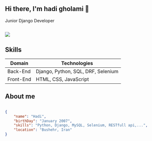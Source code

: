## Hi there, I'm hadi gholami 👋
Junior Django Developer
##
<img src="https://github-readme-stats.vercel.app/api?username=hadiagha07&show_icons=true&theme=radical" />

## Skills

| Domain       | Technologies                          |
|--------------|---------------------------------------|
| Back-End     | Django, Python, SQL, DRF, Selenium   |
| Front-End    | HTML, CSS, JavaScript                |

## About me
```json

{
    "name": "Hadi",
    "birthDay": "January 2007",
    "skills": "Python, Django, MySQL, Selenium, RESTfull api,...",
    "location": "Bushehr, Iran"
}



